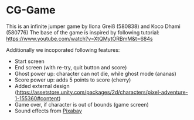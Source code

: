 # CG-Game

This is an infinite jumper game by Ilona Greiß (580838) and Koco Dhami (580776)
The base of the game is inspired by following tutorial: https://www.youtube.com/watch?v=XtQMytORBmM&t=684s

Additionally we incoporated following features:
- Start screen
- End screen (with re-try, quit button and score)
- Ghost power up: character can not die, while ghost mode (ananas)
- Score power up: adds 5 points to score (cherry)
- Added external design (https://assetstore.unity.com/packages/2d/characters/pixel-adventure-1-155360#content)
- Game over, if character is out of bounds (game screen)
- Sound effects from <a href="https://pixabay.com/sound-effects/?utm_source=link-attribution&utm_medium=referral&utm_campaign=music&utm_content=38299">Pixabay</a>
